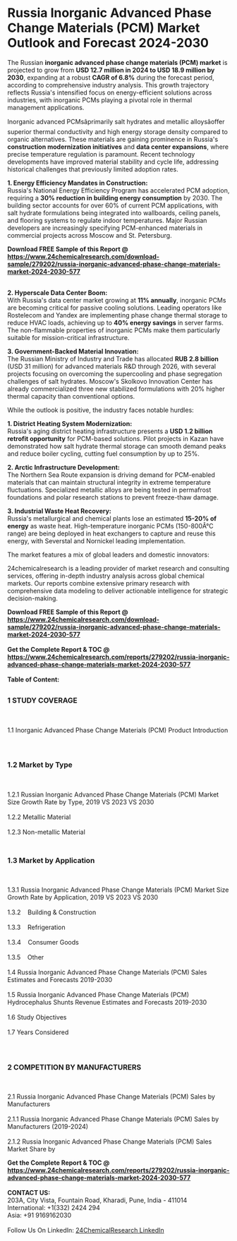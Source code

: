 <h1>Russia Inorganic Advanced Phase Change Materials (PCM) Market Outlook and Forecast 2024-2030</h1><p>The Russian <strong>inorganic advanced phase change materials (PCM) market</strong> is projected to grow from <strong>USD 12.7 million in 2024 to USD 18.9 million by 2030</strong>, expanding at a robust <strong>CAGR of 6.8%</strong> during the forecast period, according to comprehensive industry analysis. This growth trajectory reflects Russia's intensified focus on energy-efficient solutions across industries, with inorganic PCMs playing a pivotal role in thermal management applications.</p><p>Inorganic advanced PCMsâprimarily salt hydrates and metallic alloysâoffer superior thermal conductivity and high energy storage density compared to organic alternatives. These materials are gaining prominence in Russia's <strong>construction modernization initiatives</strong> and <strong>data center expansions</strong>, where precise temperature regulation is paramount. Recent technology developments have improved material stability and cycle life, addressing historical challenges that previously limited adoption rates.</p><p><strong>1. Energy Efficiency Mandates in Construction:</strong><br>
Russia's National Energy Efficiency Program has accelerated PCM adoption, requiring a <strong>30% reduction in building energy consumption</strong> by 2030. The building sector accounts for over 60% of current PCM applications, with salt hydrate formulations being integrated into wallboards, ceiling panels, and flooring systems to regulate indoor temperatures. Major Russian developers are increasingly specifying PCM-enhanced materials in commercial projects across Moscow and St. Petersburg.</p><div><b>Download FREE Sample of this Report @ 
            <a href="https://www.24chemicalresearch.com/download-sample/279202/russia-inorganic-advanced-phase-change-materials-market-2024-2030-577">
            https://www.24chemicalresearch.com/download-sample/279202/russia-inorganic-advanced-phase-change-materials-market-2024-2030-577</a></b></div><br><p><strong>2. Hyperscale Data Center Boom:</strong><br>
With Russia's data center market growing at <strong>11% annually</strong>, inorganic PCMs are becoming critical for passive cooling solutions. Leading operators like Rostelecom and Yandex are implementing phase change thermal storage to reduce HVAC loads, achieving up to <strong>40% energy savings</strong> in server farms. The non-flammable properties of inorganic PCMs make them particularly suitable for mission-critical infrastructure.</p><p><strong>3. Government-Backed Material Innovation:</strong><br>
The Russian Ministry of Industry and Trade has allocated <strong>RUB 2.8 billion</strong> (USD 31 million) for advanced materials R&amp;D through 2026, with several projects focusing on overcoming the supercooling and phase segregation challenges of salt hydrates. Moscow's Skolkovo Innovation Center has already commercialized three new stabilized formulations with 20% higher thermal capacity than conventional options.</p><p>While the outlook is positive, the industry faces notable hurdles:</p><p><strong>1. District Heating System Modernization:</strong><br>
Russia's aging district heating infrastructure presents a <strong>USD 1.2 billion retrofit opportunity</strong> for PCM-based solutions. Pilot projects in Kazan have demonstrated how salt hydrate thermal storage can smooth demand peaks and reduce boiler cycling, cutting fuel consumption by up to 25%.</p><p><strong>2. Arctic Infrastructure Development:</strong><br>
The Northern Sea Route expansion is driving demand for PCM-enabled materials that can maintain structural integrity in extreme temperature fluctuations. Specialized metallic alloys are being tested in permafrost foundations and polar research stations to prevent freeze-thaw damage.</p><p><strong>3. Industrial Waste Heat Recovery:</strong><br>
Russia's metallurgical and chemical plants lose an estimated <strong>15-20% of energy</strong> as waste heat. High-temperature inorganic PCMs (150-800Â°C range) are being deployed in heat exchangers to capture and reuse this energy, with Severstal and Nornickel leading implementation.</p><p>The market features a mix of global leaders and domestic innovators:</p><p>24chemicalresearch is a leading provider of market research and consulting services, offering in-depth industry analysis across global chemical markets. Our reports combine extensive primary research with comprehensive data modeling to deliver actionable intelligence for strategic decision-making.</p><div><b>Download FREE Sample of this Report @ 
            <a href="https://www.24chemicalresearch.com/download-sample/279202/russia-inorganic-advanced-phase-change-materials-market-2024-2030-577">
            https://www.24chemicalresearch.com/download-sample/279202/russia-inorganic-advanced-phase-change-materials-market-2024-2030-577</a></b></div><br><div><b>Get the Complete Report & TOC @ 
            <a href="https://www.24chemicalresearch.com/reports/279202/russia-inorganic-advanced-phase-change-materials-market-2024-2030-577">
            https://www.24chemicalresearch.com/reports/279202/russia-inorganic-advanced-phase-change-materials-market-2024-2030-577</a></b></div><br>
            <b>Table of Content:</b><p><h2><span style="font-size:16px"><strong>1 STUDY COVERAGE</strong></span></h2><br />
<p>1.1 Inorganic Advanced Phase Change Materials (PCM) Product Introduction</p><br />
<h2><span style="font-size:16px"><strong>1.2 Market by Type</strong></span></h2><br />
<p>1.2.1 Russian Inorganic Advanced Phase Change Materials (PCM) Market Size Growth Rate by Type, 2019 VS 2023 VS 2030<br /><br />
1.2.2 Metallic Material&nbsp;&nbsp; &nbsp;<br /><br />
1.2.3 Non-metallic Material<br /><br />
<h2><span style="font-size:16px"><strong>1.3 Market by Application</strong></span></h2><br />
<p>1.3.1 Russia Inorganic Advanced Phase Change Materials (PCM) Market Size Growth Rate by Application, 2019 VS 2023 VS 2030<br /><br />
1.3.2&nbsp;&nbsp; &nbsp;Building & Construction<br /><br />
1.3.3&nbsp;&nbsp; &nbsp;Refrigeration<br /><br />
1.3.4&nbsp;&nbsp; &nbsp;Consumer Goods<br /><br />
1.3.5&nbsp;&nbsp; &nbsp;Other<br /><br />
1.4 Russia Inorganic Advanced Phase Change Materials (PCM) Sales Estimates and Forecasts 2019-2030<br /><br />
1.5 Russia Inorganic Advanced Phase Change Materials (PCM) Hydrocephalus Shunts Revenue Estimates and Forecasts 2019-2030<br /><br />
1.6 Study Objectives<br /><br />
1.7 Years Considered</p><br />
<h2><span style="font-size:16px"><strong>2 COMPETITION BY MANUFACTURERS</strong></span></h2><br />
<p>2.1 Russia Inorganic Advanced Phase Change Materials (PCM) Sales by Manufacturers<br /><br />
2.1.1 Russia Inorganic Advanced Phase Change Materials (PCM) Sales by Manufacturers (2019-2024)<br /><br />
2.1.2 Russia Inorganic Advanced Phase Change Materials (PCM) Sales Market Share by </p><div><b>Get the Complete Report & TOC @ 
            <a href="https://www.24chemicalresearch.com/reports/279202/russia-inorganic-advanced-phase-change-materials-market-2024-2030-577">
            https://www.24chemicalresearch.com/reports/279202/russia-inorganic-advanced-phase-change-materials-market-2024-2030-577</a></b></div><br><b>CONTACT US:</b><br>
            203A, City Vista, Fountain Road, Kharadi, Pune, India - 411014<br>
            International: +1(332) 2424 294<br>
            Asia: +91 9169162030 <br><br>
            Follow Us On LinkedIn: <a href="https://www.linkedin.com/company/24chemicalresearch/">24ChemicalResearch LinkedIn</a>